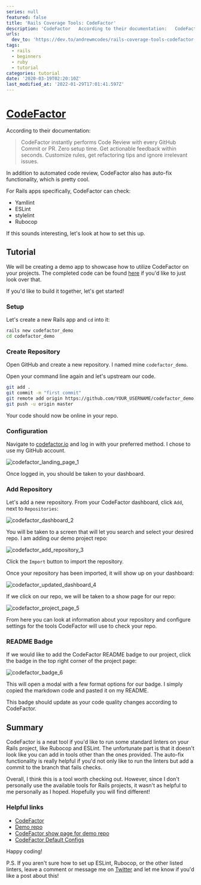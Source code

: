 ```yaml
---
series: null
featured: false
title: 'Rails Coverage Tools: CodeFactor'
description: 'CodeFactor   According to their documentation:   CodeFactor instantly performs Code Review w...'
urls:
  dev_to: 'https://dev.to/andrewmcodes/rails-coverage-tools-codefactor-3ee2'
tags:
  - rails
  - beginners
  - ruby
  - tutorial
categories: tutorial
date: '2020-03-19T02:20:10Z'
last_modified_at: '2022-01-29T17:01:41.597Z'
---
```


# [CodeFactor](https://codefactor.io)

According to their documentation:

> CodeFactor instantly performs Code Review with every GitHub Commit or PR. Zero setup time. Get actionable feedback within seconds. Customize rules, get refactoring tips and ignore irrelevant issues.

In addition to automated code review, CodeFactor also has auto-fix functionality, which is pretty cool.

For Rails apps specifically, CodeFactor can check:

- Yamllint
- ESLint
- stylelint
- Rubocop

If this sounds interesting, let's look at how to set this up.

## Tutorial

We will be creating a demo app to showcase how to utilize CodeFactor on your projects. The completed code can be found [here](https://github.com/andrewmcodes/codefactor_demo) if you'd like to just look over that.

If you'd like to build it together, let's get started!

### Setup

Let's create a new Rails app and `cd` into it:

```sh
rails new codefactor_demo
cd codefactor_demo
```

### Create Repository

Open GitHub and create a new repository. I named mine `codefactor_demo`.

Open your command line again and let's upstream our code.

```sh
git add .
git commit -m "first commit"
git remote add origin https://github.com/YOUR_USERNAME/codefactor_demo.git
git push -u origin master
```

Your code should now be online in your repo.

### Configuration

Navigate to [codefactor.io](codefactor.io) and log in with your preferred method. I chose to use my GitHub account.

![codefactor_landing_page_1](https://dev-to-uploads.s3.amazonaws.com/i/kpmyaynxl27u2wj7m0c8.jpg)

Once logged in, you should be taken to your dashboard.

### Add Repository

Let's add a new repository. From your CodeFactor dashboard, click `Add`, next to `Repositories`:

![codefactor_dashboard_2](https://dev-to-uploads.s3.amazonaws.com/i/sjzxqhdmb7y02xask5n4.jpg)

You will be taken to a screen that will let you search and select your desired repo. I am adding our demo project repo:

![codefactor_add_repository_3](https://dev-to-uploads.s3.amazonaws.com/i/mco0bzqakhopqvknbtng.jpg)

Click the `Import` button to import the repository.

Once your repository has been imported, it will show up on your dashboard:

![codefactor_updated_dashboard_4](https://dev-to-uploads.s3.amazonaws.com/i/qla2wc05dejze7zx0olp.jpg)

If we click on our repo, we will be taken to a show page for our repo:

![codefactor_project_page_5](https://dev-to-uploads.s3.amazonaws.com/i/4z3mam2v9268hv5jpgng.jpg)

From here you can look at information about your repository and configure settings for the tools CodeFactor will use to check your repo.

### README Badge

If we would like to add the CodeFactor README badge to our project, click the badge in the top right corner of the project page:

![codefactor_badge_6](https://dev-to-uploads.s3.amazonaws.com/i/1ucwzj36wn04cbj9ap0s.jpg)

This will open a modal with a few format options for our badge. I simply copied the markdown code and pasted it on my README.

This badge should update as your code quality changes according to CodeFactor.

## Summary

CodeFactor is a neat tool if you'd like to run some standard linters on your Rails project, like Rubocop and ESLint. The unfortunate part is that it doesn't look like you can add in tools other than the ones provided. The auto-fix functionality is really helpful if you'd not only like to run the linters but add a commit to the branch that fails checks.

Overall, I think this is a tool worth checking out. However, since I don't personally use the available tools for Rails projects, it wasn't as helpful to me personally as I hoped. Hopefully you will find different!

### Helpful links

- [CodeFactor](https://www.codefactor.io)
- [Demo repo](https://github.com/andrewmcodes/codefactor_demo)
- [CodeFactor show page for demo repo](https://www.codefactor.io/repository/github/andrewmcodes/codefactor_demo)
- [CodeFactor Default Configs](https://github.com/codefactor-io/default-configs)

Happy coding!

P.S. If you aren't sure how to set up ESLint, Rubocop, or the other listed linters, leave a comment or message me on [Twitter](https://twitter.com/andrewmcodes) and let me know if you'd like a post about this!

